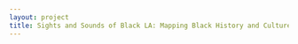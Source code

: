 ```yaml
--- 
layout: project 
title: Sights and Sounds of Black LA: Mapping Black History and Culture in Los Angeles (1850 - 2000)
---
```



